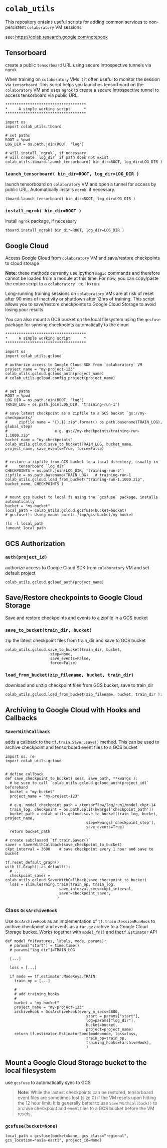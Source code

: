 # `colab_utils`
This repository ontains useful scripts for adding common services to non-persistent `colaboratory` VM sessions

see: https://colab.research.google.com/notebook


## Tensorboard 
create a public `tensorboard` URL using secure introspective tunnels via `ngrok`

When training on `colaboratory` VMs it it often useful to monitor the session via 
`tensorboard`. This script helps you launches tensorboard on the `colaboratory` VM and 
uses `ngrok` to create a secure introspective tunnel to access tensorboard via public URL.

```
************************************
*     A simple working script      *
************************************

import os
import colab_utils.tboard

# set paths
ROOT = %pwd
LOG_DIR = os.path.join(ROOT, 'log')

# will install `ngrok`, if necessary
# will create `log_dir` if path does not exist
colab_utils.tboard.launch_tensorboard( bin_dir=ROOT, log_dir=LOG_DIR )

```

### `launch_tensorboard( bin_dir=ROOT, log_dir=LOG_DIR )`
launch tensorboard on `colaboratory` VM and open a tunnel for access by public URL. Automatically installs `ngrok`. if necessary.

```
tboard.launch_tensorboard( bin_dir=ROOT, log_dir=LOG_DIR )
```


### `install_ngrok( bin_dir=ROOT )`
install `ngrok` package, if necessary

```
tboard.install_ngrok( bin_dir=ROOT, log_dir=LOG_DIR )
```


## Google Cloud
Access Google Cloud from `colaboratory` VM and save/restore checkpoints to cloud storage

**Note:** these methods currently use ipython `magic` commands and therefore cannot be loaded from a module at this time. For now, you can copy/paste the entire script to a `colaboratory ` cell to run.


Long-running training sessions on `colaboratory` VMs are at risk of reset after 90 mins of
inactivity or shutdown after 12hrs of training. This script allows you to save/restore
checkpoints to Google Cloud Storage to avoid losing your results.

You can also mount a GCS bucket on the local filesystem using the `gcsfuse` package for syncing 
checkpoints automatically to the cloud

```
************************************
*     A simple working script      *
************************************

import os
import colab_utils.gcloud

# authorize access to Google Cloud SDK from `colaboratory` VM
project_name = "my-project-123"
colab_utils.gcloud.gcloud_auth(project_name)
# colab_utils.gcloud.config_project(project_name)


# set paths
ROOT = %pwd
LOG_DIR = os.path.join(ROOT, 'log')
TRAIN_LOG = os.path.join(LOG_DIR, 'training-run-1')

# save latest checkpoint as a zipfile to a GCS bucket `gs://my-checkpoints/`
#     zipfile name = "{}.{}.zip".format() os.path.basename(TRAIN_LOG), global_step)
#                     e.g. gs://my-checkpoints/training-run-1.1000.zip"
bucket_name = "my-checkpoints"
colab_utils.gcloud.save_to_bucket(TRAIN_LOG, bucket_name, project_name, save_events=True, force=False)


# restore a zipfile from GCS bucket to a local directory, usually in  
#     tensorboard `log_dir`
CHECKPOINTS = os.path.join(LOG_DIR, 'training-run-2')
zipfile = os.path.basename(TRAIN_LOG)   # training-run-1
colab_utils.gcloud.load_from_bucket("training-run-1.1000.zip", bucket_name, CHECKPOINTS )


# mount gcs bucket to local fs using the `gcsfuse` package, installs automatically
bucket = "my-bucket"
local_path = colab_utils.gcloud.gcsfuse(bucket=bucket)  
# gcsfuse(): Using mount point: /tmp/gcs-bucket/my-bucket

!ls -l local_path
!umount local_path

```

## GCS Authorization

### `auth(project_id)`
authorize access to Google Cloud SDK from `colaboratory` VM and set default project
```
colab_utils.gcloud.gcloud_auth(project_name)
```


## Save/Restore checkpoints to Google Cloud Storage
Save and restore checkpoints and events to a zipfile in a GCS bucket


### `save_to_bucket(train_dir, bucket)`
zip the latest checkpoint files from train_dir and save to GCS bucket
```
colab_utils.gcloud.save_to_bucket(train_dir, bucket, 
                    step=None, 
                    save_events=False, 
                    force=False)
```

### `load_from_bucket(zip_filename, bucket, train_dir)`
download and unzip checkpoint files from GCS bucket, save to train_dir
```
colab_utils.gcloud.load_from_bucket(zip_filename, bucket, train_dir ):
```


## Archiving to Google Cloud with Hooks and Callbacks
### `SaverWithCallback`
adds a callback to the `tf.train.Saver.save()` method. This can be used to archive checkpoint and tensorboard event files to a GCS bucket

```
import os, re
import colab_utils.gcloud


# define callback
def save_checkpoint_to_bucket( sess, save_path, **kwargs ):
  # be sure to call `colab_utils.gcloud.gcloud_auth(project_id)` beforehand
  bucket = "my-bucket"
  project_name = "my-project-123"

  # e.g. model_checkpoint_path = /tensorflow/log/run1/model.ckpt-14
  train_log, checkpoint = os.path.split(kwargs['checkpoint_path'])
  bucket_path = colab_utils.gcloud.save_to_bucket(train_log, bucket, project_name, 
                                    step=kwargs['checkpoint_step'],
                                    save_events=True)
  return bucket_path

# create subclassed `tf.train.Saver()`
saver = SaverWithCallback(save_checkpoint_to_bucket)
ckpt_interval = 3600    # save checkpoint every 1 hour and save to bucket

tf.reset_default_graph()
with tf.Graph().as_default():
  # ...
  checkpoint_saver = colab_utils.gcloud.SaverWithCallback(save_checkpoint_to_bucket)
  loss = slim.learning.train(train_op, train_log, 
                        save_interval_secs=ckpt_interval,
                        saver=checkpoint_saver,
                       )
```

### Class `GcsArchiveHook`
Use `GcsArchiveHook` as an implementation of `tf.train.SessionRunHook` to archive checkpoint and 
events as a `tar.gz` archive to a Google Cloud Storage bucket. Works together with `model_fn()` and the`tf.Estimator` API
  ```
  def model_fn(features, labels, mode, params):
    # params["start"] = time.time()
    # params["log_dir"]=TRAIN_LOG
        
    [...]

    loss = [...]

    if mode == tf.estimator.ModeKeys.TRAIN:
      train_op = [...]

      #
      # add training_hooks
      #
      bucket = "my-bucket"
      project_name = "my-project-123"      
      archiveHook = GcsArchiveHook(every_n_secs=3600,
                                      start = params["start"],
                                      log=params["log_dir"], 
                                      bucket=bucket, 
                                      project=project_name)
      return tf.estimator.EstimatorSpec(mode=mode, loss=loss, 
                                      train_op=train_op,
                                      training_hooks=[archiveHook],
                                      )   

  ```


## Mount a Google Cloud Storage bucket to the local filesystem
use `gcsfuse` to automatically sync to GCS

> **Note:** While the lastest checkpoints can be restored, tensorboard event files are sometimes lost (size 0) if the VM resets upon hitting the 12 hour limit. It is generally better to use `SaverWithCallback()` to archive checkpoint and event files to a GCS bucket before the VM resets.

### `gcsfuse(bucket=None)`
```
local_path = gcsfuse(bucket=None, gcs_class="regional", gcs_location="asia-east1", project_id=None)
```



